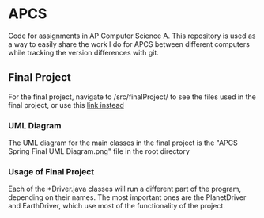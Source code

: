 # APCS<br>
Code for assignments in AP Computer Science A. This repository is used as a way to easily share the work I do for APCS between different computers while tracking the version differences with git.<br>
## Final Project<br>
For the final project, navigate to /src/finalProject/ to see the files used in the final project, or use this [link instead](https://github.com/FuzzyAshton/APCS/tree/master/src/finalProject)<br>
### UML Diagram
The UML diagram for the main classes in the final project is the "APCS Spring Final UML Diagram.png" file in the root directory
### Usage of Final Project<br>
Each of the *Driver.java classes will run a different part of the program, depending on their names. The most important ones are the PlanetDriver and EarthDriver, which use most of the functionality of the project.